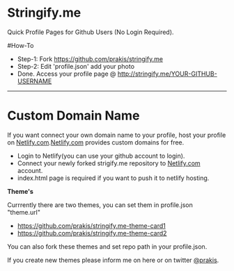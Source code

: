 # Stringify.me
Quick Profile Pages for Github Users (No Login Required).

#How-To

* Step-1: Fork https://github.com/prakis/stringify.me
* Step-2: Edit 'profile.json' add your photo
* Done. Access your profile page @ http://stringify.me/YOUR-GITHUB-USERNAME

----
# Custom Domain Name

If you want connect your own domain name to your profile, host your profile on [Netlify.com](www.Netlify.com).[Netlify.com](www.Netlify.com) provides custom domains for free. 

* Login to Netlify(you can use your github account to login).
* Connect your newly forked  strigify.me repository to [Netlify.com](www.Netlify.com) account.  
* index.html page is required if you want to push it to netlify hosting.


**Theme's**

Currrently there are two themes, you can set them in profile.json "theme.url" 

* https://github.com/prakis/stringify.me-theme-card1
* https://github.com/prakis/stringify.me-theme-card2

You can also fork these themes and set repo path in your profile.json.

If you create new themes please inform me on here or on twitter [@prakis](https://twitter.com/prakis).
